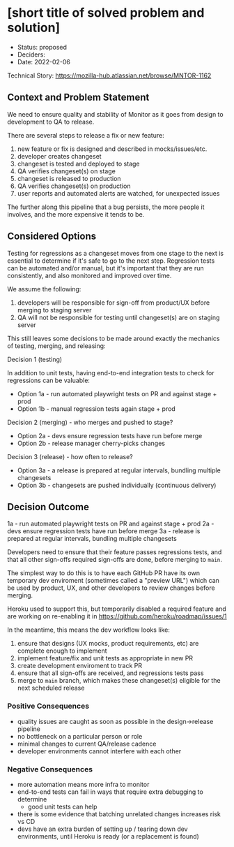 # [short title of solved problem and solution]

* Status: proposed
* Deciders:
* Date: 2022-02-06

Technical Story: https://mozilla-hub.atlassian.net/browse/MNTOR-1162

## Context and Problem Statement

We need to ensure quality and stability of Monitor as it goes from
design to development to QA to release.

There are several steps to release a fix or new feature:

1. new feature or fix is designed and described in mocks/issues/etc.
2. developer creates changeset
3. changeset is tested and deployed to stage
4. QA verifies changeset(s) on stage
5. changeset is released to production
6. QA verifies changeset(s) on production
7. user reports and automated alerts are watched, for unexpected issues

The further along this pipeline that a bug persists, the more people it
involves, and the more expensive it tends to be.

## Considered Options

Testing for regressions as a changeset moves from one stage to the next
is essential to determine if it's safe to go to the next step. Regression
tests can be automated and/or manual, but it's important that they are
run consistently, and also monitored and improved over time.

We assume the following:

1. developers will be responsible for sign-off from product/UX before merging to staging server
2. QA will not be responsible for testing until changeset(s) are on staging server

This still leaves some decisions to be made around exactly the mechanics of
testing, merging, and releasing:

Decision 1 (testing)

In addition to unit tests, having end-to-end integration tests to check
for regressions can be valuable:

* Option 1a - run automated playwright tests on PR and against stage + prod
* Option 1b - manual regression tests again stage + prod

Decision 2 (merging) - who merges and pushed to stage?

* Option 2a - devs ensure regression tests have run before merge
* Option 2b - release manager cherry-picks changes

Decision 3 (release) - how often to release?

* Option 3a - a release is prepared at regular intervals, bundling multiple changesets
* Option 3b - changesets are pushed individually (continuous delivery)

## Decision Outcome

1a - run automated playwright tests on PR and against stage + prod
2a - devs ensure regression tests have run before merge
3a - release is prepared at regular intervals, bundling multiple changesets

Developers need to ensure that their feature passes regressions tests,
and that all other sign-offs required sign-offs are done, before merging to
`main`.

The simplest way to do this is to have each GitHub PR have its own temporary
dev enviroment (sometimes called a "preview URL") which can be used by
product, UX, and other developers to review changes before merging.

Heroku used to support this, but temporarily disabled a required feature and
 are working on re-enabling it in https://github.com/heroku/roadmap/issues/1

In the meantime, this means the dev workflow looks like:

1. ensure that designs (UX mocks, product requirements, etc) are complete enough to implement
2. implement feature/fix and unit tests as appropriate in new PR
3. create development enviroment to track PR
4. ensure that all sign-offs are received, and regressions tests pass
5. merge to `main` branch, which makes these changeset(s) eligible for the next scheduled release

### Positive Consequences <!-- optional -->

* quality issues are caught as soon as possible in the design->release pipeline
* no bottleneck on a particular person or role
* minimal changes to current QA/release cadence
* developer environments cannot interfere with each other

### Negative Consequences <!-- optional -->

* more automation means more infra to monitor
* end-to-end tests can fail in ways that require extra debugging to determine
  * good unit tests can help
* there is some evidence that batching unrelated changes increases risk vs CD
* devs have an extra burden of setting up / tearing down dev environments, until Heroku is ready (or a replacement is found)
